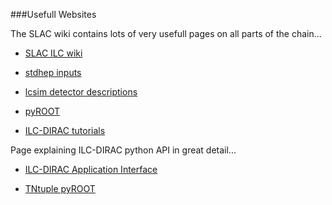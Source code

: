 ###Usefull Websites

The SLAC wiki contains lots of very usefull pages on all parts of the chain...
- [SLAC ILC wiki](https://confluence.slac.stanford.edu/display/ilc/Home)

- [stdhep inputs](https://confluence.slac.stanford.edu/display/ilc/Anonymous+FTP+Instructions)
- [lcsim detector descriptions](http://www.lcsim.org/detectors/)
- [pyROOT](https://root.cern.ch/drupal/content/how-use-use-python-pyroot-interpreter)
- [ILC-DIRAC tutorials](https://github.com/DIRACGrid/DIRAC/wiki/DIRAC-Tutorials)

Page explaining ILC-DIRAC python API in great detail...
- [ILC-DIRAC Application Interface](https://twiki.cern.ch/twiki/bin/view/CLIC/ILCDiracApplicationInterface)

- [TNtuple pyROOT](https://aholzner.wordpress.com/2010/10/14/filling-a-tntuple-in-pyroot/)